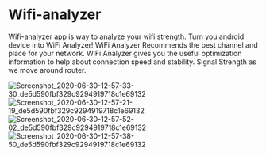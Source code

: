 # Wifi-analyzer
Wifi-analyzer app is  way to analyze your wifi strength. Turn you android device into WiFi Analyzer! WiFi Analyzer Recommends the best channel and place for your network. WiFi Analyzer gives you the useful optimization information to help about  connection speed and stability. Signal Strength as we move around router. 


![Screenshot_2020-06-30-12-57-33-30_de5d590fbf329c9294919718c1e69132](https://user-images.githubusercontent.com/67589194/86101318-bb388580-bad7-11ea-8d01-68c91392ed77.jpg)
![Screenshot_2020-06-30-12-57-21-19_de5d590fbf329c9294919718c1e69132](https://user-images.githubusercontent.com/67589194/86101320-bbd11c00-bad7-11ea-9dfc-c3549ba21b98.jpg)
![Screenshot_2020-06-30-12-57-52-02_de5d590fbf329c9294919718c1e69132](https://user-images.githubusercontent.com/67589194/86101310-b96ec200-bad7-11ea-8057-c4a1ea02a483.jpg)
![Screenshot_2020-06-30-12-57-38-50_de5d590fbf329c9294919718c1e69132](https://user-images.githubusercontent.com/67589194/86101316-ba9fef00-bad7-11ea-926d-a90929186c2f.jpg)




